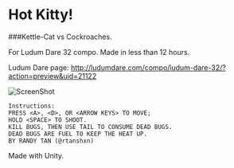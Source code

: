 # Hot Kitty!
###Kettle-Cat vs Cockroaches. 

For Ludum Dare 32 compo. Made in less than 12 hours.

Ludum Dare page: http://ludumdare.com/compo/ludum-dare-32/?action=preview&uid=21122

![ScreenShot](http://ludumdare.com/compo/wp-content/compo2/444368/21122-shot1-1429497540.png)

```
Instructions:
PRESS <A>, <D>, OR <ARROW KEYS> TO MOVE;
HOLD <SPACE> TO SHOOT.
KILL BUGS, THEN USE TAIL TO CONSUME DEAD BUGS.
DEAD BUGS ARE FUEL TO KEEP THE HEAT UP.
BY RANDY TAN (@rtanshxn)
```

Made with Unity.